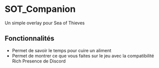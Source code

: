 # SOT_Companion

Un simple overlay pour Sea of Thieves

## Fonctionnalités

- Permet de savoir le temps pour cuire un aliment
- Permet de montrer ce que vous faites sur le jeu avec la compatibilité Rich Presence de Discord